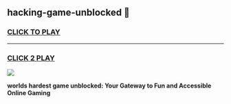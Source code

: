 
## hacking-game-unblocked 👋
<h3>
<a href="https://premium.freeplayer.one?title=hacking-game-unblocked&ref=14F">CLICK TO PLAY</a></h3>
<hr>

<h3>
<a href="https://premium.freeplayer.one?title=hacking-game-unblocked&ref=14F">CLICK 2 PLAY</a>
  
</h3>

<a href="https://premium.freeplayer.one?title=hacking-game-unblocked&ref=12F/"><img src="https://clearcache.store/games.png"></a>


**worlds hardest game unblocked: Your Gateway to Fun and Accessible Online Gaming**
